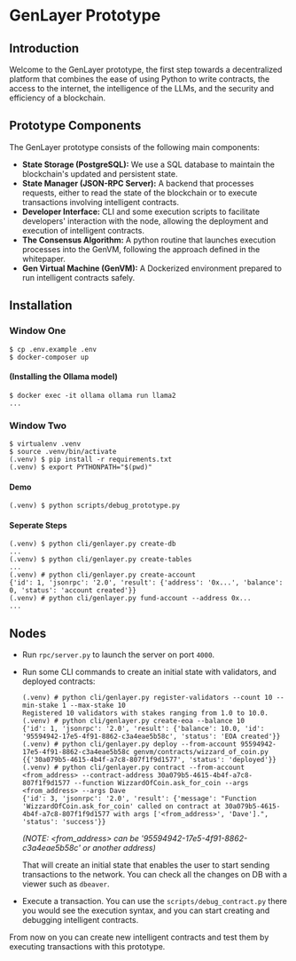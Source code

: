 # GenLayer Prototype
## Introduction
Welcome to the GenLayer prototype, the first step towards a decentralized platform that combines the ease of using Python to write contracts, the access to the internet, the intelligence of the LLMs, and the security and efficiency of a blockchain.

## Prototype Components
The GenLayer prototype consists of the following main components:

* **State Storage (PostgreSQL):** We use a SQL database to maintain the blockchain's updated and persistent state.
* **State Manager (JSON-RPC Server):** A backend that processes requests, either to read the state of the blockchain or to execute transactions involving intelligent contracts.
* **Developer Interface:** CLI and some execution scripts to facilitate developers' interaction with the node, allowing the deployment and execution of intelligent contracts.
* **The Consensus Algorithm:** A python routine that launches execution processes into the GenVM, following the approach defined in the whitepaper.
* **Gen Virtual Machine (GenVM):** A Dockerized environment prepared to run intelligent contracts safely.

## Installation

### Window One

```
$ cp .env.example .env
$ docker-composer up
```

#### (Installing the Ollama model)

```
$ docker exec -it ollama ollama run llama2
...
```

### Window Two

```
$ virtualenv .venv
$ source .venv/bin/activate
(.venv) $ pip install -r requirements.txt
(.venv) $ export PYTHONPATH="$(pwd)"
```

#### Demo

```
(.venv) $ python scripts/debug_prototype.py
```

#### Seperate Steps

```
(.venv) $ python cli/genlayer.py create-db
...
(.venv) $ python cli/genlayer.py create-tables
...
(.venv) # python cli/genlayer.py create-account
{'id': 1, 'jsonrpc': '2.0', 'result': {'address': '0x...', 'balance': 0, 'status': 'account created'}}
(.venv) # python cli/genlayer.py fund-account --address 0x...
...
```

## Nodes

* Run `rpc/server.py` to launch the server on port `4000`.
* Run some CLI commands to create an initial state with validators, and deployed contracts:
    ```
    (.venv) # python cli/genlayer.py register-validators --count 10 --min-stake 1 --max-stake 10
    Registered 10 validators with stakes ranging from 1.0 to 10.0.
    (.venv) # python cli/genlayer.py create-eoa --balance 10
    {'id': 1, 'jsonrpc': '2.0', 'result': {'balance': 10.0, 'id': '95594942-17e5-4f91-8862-c3a4eae5b58c', 'status': 'EOA created'}}
    (.venv) # python cli/genlayer.py deploy --from-account 95594942-17e5-4f91-8862-c3a4eae5b58c genvm/contracts/wizzard_of_coin.py
    {{'30a079b5-4615-4b4f-a7c8-807f1f9d1577', 'status': 'deployed'}}
    (.venv) # python cli/genlayer.py contract --from-account <from_address> --contract-address 30a079b5-4615-4b4f-a7c8-807f1f9d1577 --function WizzardOfCoin.ask_for_coin --args <from_address> --args Dave
    {'id': 3, 'jsonrpc': '2.0', 'result': {'message': "Function 'WizzardOfCoin.ask_for_coin' called on contract at 30a079b5-4615-4b4f-a7c8-807f1f9d1577 with args ['<from_address>', 'Dave'].", 'status': 'success'}}
    ```

    *(NOTE: <from_address> can be '95594942-17e5-4f91-8862-c3a4eae5b58c' or another address)*

    That will create an initial state that enables the user to start sending transactions to the network. You can check all the changes on DB with a viewer such as `dbeaver`.

* Execute a transaction. You can use the `scripts/debug_contract.py` there you would see the execution syntax, and you can start creating and debugging intelligent contracts.

From now on you can create new intelligent contracts and test them by executing transactions with this prototype.
